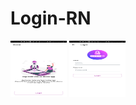# Login-RN
<!DOCTYPE html>
<html lang="en">
<head>
<meta charset="UTF-8">
<meta name="viewport" content="width=device-width, initial-scale=1.0">
<meta http-equiv="X-UA-Compatible" content="ie=edge">
<style type="text/css">
img{
    width: 90px;
    height: 90px;
}

</style>


</head>
<body>
<img  src="src/assets/loginStarted.jpeg"></img>
 <img  src="src/assets/login.jpeg"></img>

</body>
</html>
